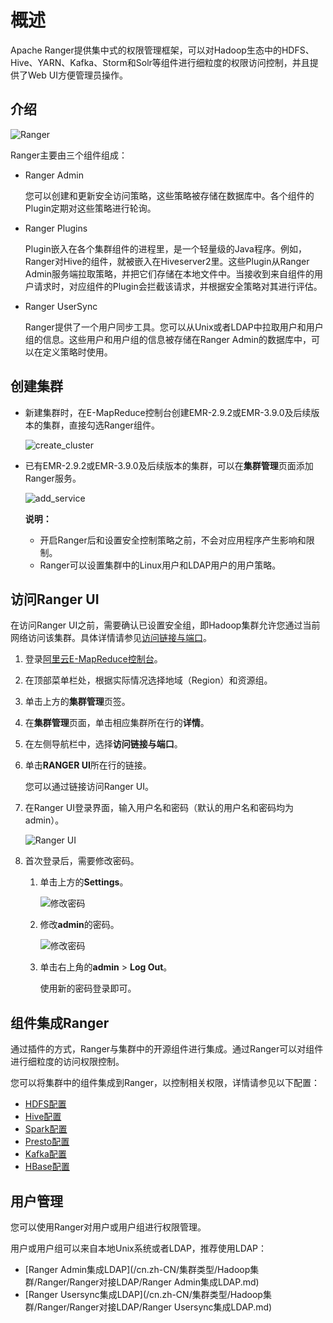 # 概述

Apache Ranger提供集中式的权限管理框架，可以对Hadoop生态中的HDFS、Hive、YARN、Kafka、Storm和Solr等组件进行细粒度的权限访问控制，并且提供了Web UI方便管理员操作。

## 介绍

![Ranger](https://static-aliyun-doc.oss-cn-hangzhou.aliyuncs.com/assets/img/zh-CN/5648917951/p80938.png)

Ranger主要由三个组件组成：

-   Ranger Admin

    您可以创建和更新安全访问策略，这些策略被存储在数据库中。各个组件的Plugin定期对这些策略进行轮询。

-   Ranger Plugins

    Plugin嵌入在各个集群组件的进程里，是一个轻量级的Java程序。例如，Ranger对Hive的组件，就被嵌入在Hiveserver2里。这些Plugin从Ranger Admin服务端拉取策略，并把它们存储在本地文件中。当接收到来自组件的用户请求时，对应组件的Plugin会拦截该请求，并根据安全策略对其进行评估。

-   Ranger UserSync

    Ranger提供了一个用户同步工具。您可以从Unix或者LDAP中拉取用户和用户组的信息。这些用户和用户组的信息被存储在Ranger Admin的数据库中，可以在定义策略时使用。


## 创建集群

-   新建集群时，在E-MapReduce控制台创建EMR-2.9.2或EMR-3.9.0及后续版本的集群，直接勾选Ranger组件。

    ![create_cluster](https://static-aliyun-doc.oss-cn-hangzhou.aliyuncs.com/assets/img/zh-CN/5648917951/p78165.png)

-   已有EMR-2.9.2或EMR-3.9.0及后续版本的集群，可以在**集群管理**页面添加Ranger服务。

    ![add_service](https://static-aliyun-doc.oss-cn-hangzhou.aliyuncs.com/assets/img/zh-CN/5648917951/p78164.png)

    **说明：**

    -   开启Ranger后和设置安全控制策略之前，不会对应用程序产生影响和限制。
    -   Ranger可以设置集群中的Linux用户和LDAP用户的用户策略。

## 访问Ranger UI

在访问Ranger UI之前，需要确认已设置安全组，即Hadoop集群允许您通过当前网络访问该集群。具体详情请参见[访问链接与端口](/cn.zh-CN/集群管理/集群配置/访问链接与端口.md)。

1.  登录[阿里云E-MapReduce控制台](https://emr.console.aliyun.com/)。

2.  在顶部菜单栏处，根据实际情况选择地域（Region）和资源组。

3.  单击上方的**集群管理**页签。

4.  在**集群管理**页面，单击相应集群所在行的**详情**。

5.  在左侧导航栏中，选择**访问链接与端口**。

6.  单击**RANGER UI**所在行的链接。

    您可以通过链接访问Ranger UI。

7.  在Ranger UI登录界面，输入用户名和密码（默认的用户名和密码均为admin）。

    ![Ranger UI](https://static-aliyun-doc.oss-cn-hangzhou.aliyuncs.com/assets/img/zh-CN/9998197951/p11490.png)

8.  首次登录后，需要修改密码。

    1.  单击上方的**Settings**。

        ![修改密码](https://static-aliyun-doc.oss-cn-hangzhou.aliyuncs.com/assets/img/zh-CN/0146189951/p11492.png)

    2.  修改**admin**的密码。

        ![修改密码](https://static-aliyun-doc.oss-cn-hangzhou.aliyuncs.com/assets/img/zh-CN/0146189951/p11493.png)

    3.  单击右上角的**admin** \> **Log Out**。

        使用新的密码登录即可。


## 组件集成Ranger

通过插件的方式，Ranger与集群中的开源组件进行集成。通过Ranger可以对组件进行细粒度的访问权限控制。

您可以将集群中的组件集成到Ranger，以控制相关权限，详情请参见以下配置：

-   [HDFS配置](/cn.zh-CN/集群类型/Hadoop集群/Ranger/组件集成/HDFS配置.md)
-   [Hive配置](/cn.zh-CN/集群类型/Hadoop集群/Ranger/组件集成/Hive配置.md)
-   [Spark配置](/cn.zh-CN/集群类型/Hadoop集群/Ranger/组件集成/Spark配置.md)
-   [Presto配置](/cn.zh-CN/集群类型/Hadoop集群/Ranger/组件集成/Presto配置.md)
-   [Kafka配置](/cn.zh-CN/集群类型/Hadoop集群/Ranger/组件集成/Kafka配置.md)
-   [HBase配置](/cn.zh-CN/集群类型/Hadoop集群/Ranger/组件集成/HBase配置.md)

## 用户管理

您可以使用Ranger对用户或用户组进行权限管理。

用户或用户组可以来自本地Unix系统或者LDAP，推荐使用LDAP：

-   [Ranger Admin集成LDAP](/cn.zh-CN/集群类型/Hadoop集群/Ranger/Ranger对接LDAP/Ranger Admin集成LDAP.md)
-   [Ranger Usersync集成LDAP](/cn.zh-CN/集群类型/Hadoop集群/Ranger/Ranger对接LDAP/Ranger Usersync集成LDAP.md)

